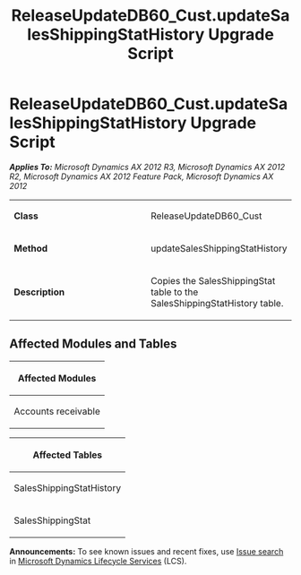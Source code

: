 ﻿---
title: ReleaseUpdateDB60_Cust.updateSalesShippingStatHistory Upgrade Script
TOCTitle: ReleaseUpdateDB60_Cust.updateSalesShippingStatHistory Upgrade Script
ms:assetid: fdea460e-2d23-bbae-e902-5594968b827b
ms:mtpsurl: https://msdn.microsoft.com/en-us/library/JJ720147(v=AX.60)
ms:contentKeyID: 49712452
ms.date: 05/18/2015
mtps_version: v=AX.60
---

# ReleaseUpdateDB60\_Cust.updateSalesShippingStatHistory Upgrade Script 


_**Applies To:** Microsoft Dynamics AX 2012 R3, Microsoft Dynamics AX 2012 R2, Microsoft Dynamics AX 2012 Feature Pack, Microsoft Dynamics AX 2012_

<table>
<colgroup>
<col style="width: 50%" />
<col style="width: 50%" />
</colgroup>
<tbody>
<tr class="odd">
<td><p><strong>Class</strong></p></td>
<td><p>ReleaseUpdateDB60_Cust</p></td>
</tr>
<tr class="even">
<td><p><strong>Method</strong></p></td>
<td><p>updateSalesShippingStatHistory</p></td>
</tr>
<tr class="odd">
<td><p><strong>Description</strong></p></td>
<td><p>Copies the SalesShippingStat table to the SalesShippingStatHistory table.</p></td>
</tr>
</tbody>
</table>


## Affected Modules and Tables

<table>
<colgroup>
<col style="width: 100%" />
</colgroup>
<thead>
<tr class="header">
<th><p>Affected Modules</p></th>
</tr>
</thead>
<tbody>
<tr class="odd">
<td><p>Accounts receivable</p></td>
</tr>
</tbody>
</table>


<table>
<colgroup>
<col style="width: 100%" />
</colgroup>
<thead>
<tr class="header">
<th><p>Affected Tables</p></th>
</tr>
</thead>
<tbody>
<tr class="odd">
<td><p>SalesShippingStatHistory</p></td>
</tr>
<tr class="even">
<td><p>SalesShippingStat</p></td>
</tr>
</tbody>
</table>

  
**Announcements:** To see known issues and recent fixes, use [Issue search](http://go.microsoft.com/fwlink/?linkid=389258) in [Microsoft Dynamics Lifecycle Services](http://go.microsoft.com/fwlink/?linkid=306505) (LCS).

